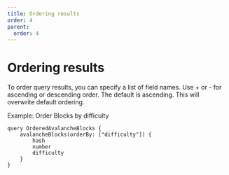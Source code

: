 ```yaml
---
title: Ordering results
order: 4
parent:
  order: 4
---
```


# Ordering results

To order query results, you can specify a list of field names. Use + or - for ascending or descending order. The default
is ascending. This will overwrite default ordering.

Example: Order Blocks by difficulty

```
query OrderedAvalancheBlocks {
    avalancheBlocks(orderBy: ["difficulty"]) {
        hash
        number
        difficulty
    }
}
```
